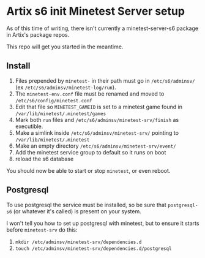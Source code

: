 # Artix s6 init Minetest Server setup

As of this time of writing, there isn't currently a minetest-server-s6 package in Artix's package repos.

This repo will get you started in the meantime.

## Install

1. Files prepended by `minetest-` in their path must go in `/etc/s6/adminsv/` (ex `/etc/s6/adminsv/minetest-log/run`).
2. The `minetest-env.conf` file must be renamed and moved to `/etc/s6/config/minetest.conf`
3. Edit that file so `MINETEST_GAMEID` is set to a minetest game found in `/var/lib/minetest/.minetest/games`
4. Mark both `run` files and `/etc/s6/adminsv/minetest-srv/finish` as executible.
5. Make a simlink inside `/etc/s6/adminsv/minetest-srv/` pointing to `/var/lib/minetest/.minetest`
6. Make an empty directory `/etc/s6/adminsv/minetest-srv/event/`
7. Add the minetest service group to default so it runs on boot
8. reload the s6 database
 
You should now be able to start or stop `minetest`, or even reboot.

## Postgresql

To use postgresql the service must be installed, so be sure that `postgresql-s6` (or whatever it's called) is present on your system.

I won't tell you how to set up postgresql with minetest, but to ensure it starts before `minetest-srv` do this:

1. `mkdir /etc/adminsv/minetest-srv/dependencies.d`
2. `touch /etc/adminsv/minetest-srv/dependencies.d/postgresql`
